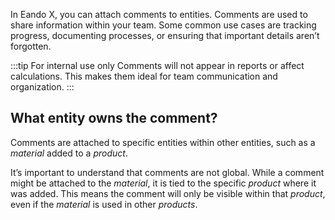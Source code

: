 In Eando X, you can attach comments to entities. Comments are used to share information within your team. Some common use cases are tracking progress, documenting processes, or ensuring that important details aren’t forgotten.

:::tip For internal use only
Comments will not appear in reports or affect calculations. This makes them ideal for team communication and organization.
:::

## What entity owns the comment?

Comments are attached to specific entities within other entities, such as a _material_ added to a _product_.

It’s important to understand that comments are not global. While a comment might be attached to the _material_, it is tied to the specific _product_ where it was added. This means the comment will only be visible within that _product_, even if the _material_ is used in other _products_.